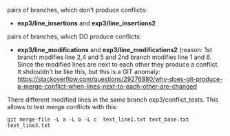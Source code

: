 

pairs of branches, which don't produce conflicts:
* **exp3/line_insertions** and **exp3/line_insertions2**

pairs of branches, which DO produce conflicts:
* **exp3/line_modifications** and **exp3/line_modifications2**
  (reason: 1st branch modifies line 2,4 and 5 and 2nd branch modifies line 1 and 6.
   Since the modified lines are next to each other they produce a conflict.
   It shdouldn't be like this, but this is a GIT anomaly: https://stackoverflow.com/questions/29276880/why-does-git-produce-a-merge-conflict-when-lines-next-to-each-other-are-changed


There different modified lines in the same branch exp3/conflict_tests. 
This allows to test merge conflicts with this:

    git merge-file -L a -L b -L c  text_line1.txt text_base.txt  text_line3.txt


